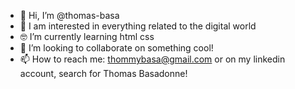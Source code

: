 - 👋 Hi, I’m @thomas-basa
- 👀 I am interested in everything related to the digital world
- 🤓 I’m currently learning html css 
- 💞️ I’m looking to collaborate on something cool!
- 📫 How to reach me: thommybasa@gmail.com or on my linkedin account, search for Thomas Basadonne!

<!---
thomas-basa/thomas-basa is a ✨ special ✨ repository because its `README.md` (this file) appears on your GitHub profile.
You can click the Preview link to take a look at your changes.
--->
